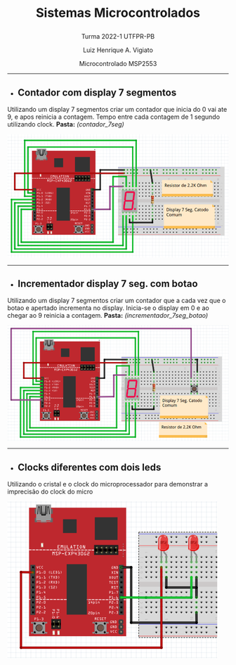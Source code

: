 # <p align="center"> **Sistemas Microcontrolados** </p>
<p align="center"> Turma 2022-1 UTFPR-PB </p>
<p align="center"> Luiz Henrique A. Vigiato </p>
<p align="center"> Microcontrolado MSP2553 </p>

-------------------------------------

- ## **Contador com display 7 segmentos**

Utilizando um display 7 segmentos criar um contador que inicia do 0 vai ate 9, e apos reinicia a contagem. Tempo entre cada contagem de 1 segundo utilizando clock. **Pasta:** _(contador_7seg)_

![Imagem contador com display](contador_7seg/contador.png)

-------------------------------------

- ## **Incrementador display 7 seg. com botao**

Utilizando um display 7 segmentos criar um contador que a cada vez que o botao e apertado incrementa no display. Inicia-se o display em 0 e ao chegar ao 9 reinicia a contagem. **Pasta:** _(incrementador_7seg_botao)_

![Incrementador com botao e display](incrementador_7seg_botao/contador.png)

-------------------------------------

- ## **Clocks diferentes com dois leds**

Utilizando o cristal e o clock do microprocessador para demonstrar a imprecisão do clock do micro

![Incrementador schema](clocks_diferentes_leds/schema.png)
<!-- - ## **Incrementador e decrementador display 7 seg. com botoes** -->